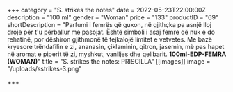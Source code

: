 +++
category = "S. strikes the notes"
date = 2022-05-23T22:00:00Z
description = "100 ml"
gender = "Woman"
price = "133"
productID = "69"
shortDescription = "Parfumi i femrës që guxon, në gjithçka pa asnjë lloj droje për t'u përballur me pasojat. Është simboli i asaj femre që nuk e do rehatinë, por dëshiron gjithmonë të tejkalojë limitet e vetvetes. Me bazë kryesore trëndafilin e zi, ananasin, çiklaminin, qitron, jasemin, më pas hapet në aromat e piperit të zi, myshkut, vaniljes dhe qelibarit. **100ml-EDP-FEMRA (WOMAN)**"
title = "S. strikes the notes: PRISCILLA"
[[images]]
image = "/uploads/sstrikes-3.png"

+++
